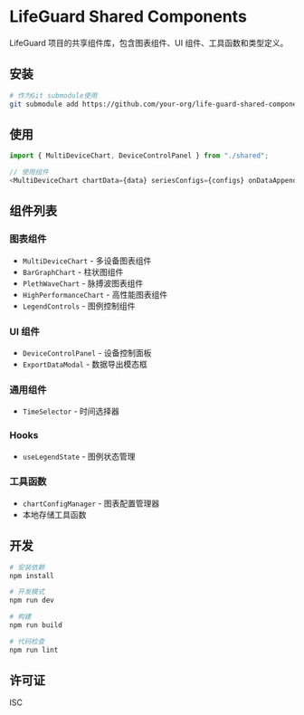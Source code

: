 # LifeGuard Shared Components

LifeGuard 项目的共享组件库，包含图表组件、UI 组件、工具函数和类型定义。

## 安装

```bash
# 作为Git submodule使用
git submodule add https://github.com/your-org/life-guard-shared-components.git src/shared
```

## 使用

```typescript
import { MultiDeviceChart, DeviceControlPanel } from "./shared";

// 使用组件
<MultiDeviceChart chartData={data} seriesConfigs={configs} onDataAppended={handleDataAppended} />;
```

## 组件列表

### 图表组件

-  `MultiDeviceChart` - 多设备图表组件
-  `BarGraphChart` - 柱状图组件
-  `PlethWaveChart` - 脉搏波图表组件
-  `HighPerformanceChart` - 高性能图表组件
-  `LegendControls` - 图例控制组件

### UI 组件

-  `DeviceControlPanel` - 设备控制面板
-  `ExportDataModal` - 数据导出模态框

### 通用组件

-  `TimeSelector` - 时间选择器

### Hooks

-  `useLegendState` - 图例状态管理

### 工具函数

-  `chartConfigManager` - 图表配置管理器
-  本地存储工具函数

## 开发

```bash
# 安装依赖
npm install

# 开发模式
npm run dev

# 构建
npm run build

# 代码检查
npm run lint
```

## 许可证

ISC


